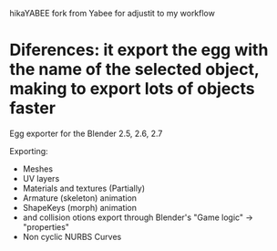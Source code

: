 hikaYABEE fork from Yabee for adjustit to my workflow

Diferences:
it export the egg with the name of the selected object, making to export lots of objects faster
=====
Egg exporter for the Blender 2.5, 2.6, 2.7

Exporting:
- Meshes
- UV layers
- Materials and textures (Partially)
- Armature (skeleton) animation
- ShapeKeys (morph) animation
- <Tag> and collision otions export through Blender's "Game logic" -> "properties"
- Non cyclic NURBS Curves
